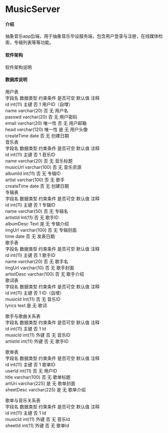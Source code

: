 # MusicServer

#### 介绍
抽象音乐app后端，用于抽象音乐毕设服务端，包含用户登录与注册，在线媒体检索，专辑列表等等功能。

#### 软件架构
软件架构说明


#### 数据库说明
用户表  
字段名	数据类型	约束条件	是否可空	默认值	注释  
id	int(11)	主键	否	1	用户ID（自增）  
name	varchar(20)		否	无	用户名  
passwd	varchar(20)		否	无	用户密码  
email	varchar(20)	唯一性	否	无	用户邮箱  
head	varchar(120)	唯一性	是	无	用户头像  
createTime	date		否	无	创建日期  
音乐表  
字段名	数据类型	约束条件	是否可空	默认值	注释  
id	int(11)	主键	否	1	音乐ID  
name	varchar(20)		否	无	音乐标题  
musicUrl	varchar(100)		否	无	音乐资源  
albumId	int(11)		否	无	专辑ID  
artist	varchar(100)		否	无	歌手  
createTime	date		否	无	创建日期  
专辑表  
字段名	数据类型	约束条件	是否可空	默认值	注释  
id	int(11)	主键	否	1	专辑ID  
name	varchar(50)		否	无	专辑名  
artistId	Int(11)		否	无	歌手ID  
albumDesc	Text		是	无	专辑介绍  
imgUrl	varchar(100)		否	无	专辑封面  
time	date		否	无	发表日期  
歌手表  
字段名	数据类型	约束条件	是否可空	默认值	注释  
id	int(11)	主键	否	1	歌手ID  
name	varchar(20)		否	无	歌手名  
ImgUrl	varchar(10)		否	无	歌手封面  
artistDesc	varchar(100)		否	无	歌手介绍  
歌词表  
字段名	数据类型	约束条件	是否可空	默认值	注释  
id	int(11)	主键	否	1	ID（自增）  
musicId	Int(11)		否	无	音乐ID  
lyrics	text		是	无	歌词  

歌手与歌曲关系表  
字段名	数据类型	约束条件	是否可空	默认值	注释  
id	int(11)	主键	否	1	Id  
musicId	int(11)	外键	否	无	音乐ID  
artistId	int(11)	外键	否	无	歌手ID  

歌单表  
字段名	数据类型	约束条件	是否可空	默认值	注释  
id	int(11)	主键	否	1	歌单ID  
userId	int(11)		否	无	用户ID  
title	varchar(100)		否	无	歌单标题  
artUri	varchar(225)		是	无	歌单封面  
sheetDesc	varchar(225)		是	无	歌单介绍  

歌单与音乐关系表  
字段名	数据类型	约束条件	是否可空	默认值	注释  
id	int(11)	主键	否	1	Id  
musicId	int(11)	外键	否	无	音乐Id  
sheetId	int(11)	外键	否	无	歌单Id  


